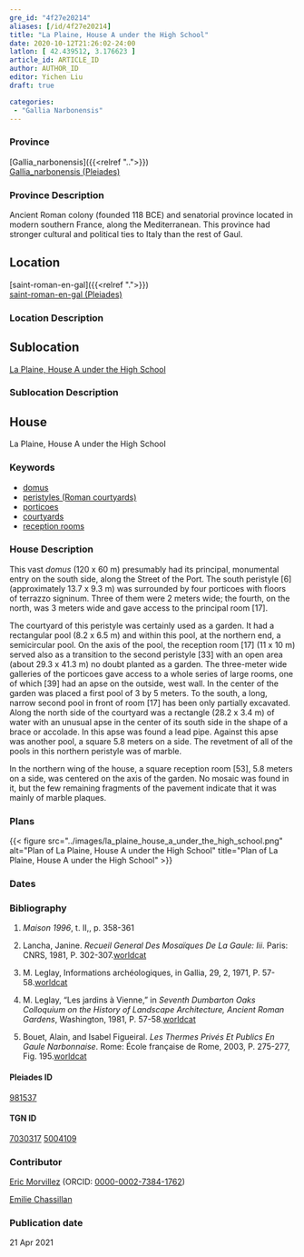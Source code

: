 ```yaml
---
gre_id: "4f27e20214"
aliases: [/id/4f27e20214]
title: "La Plaine, House A under the High School"
date: 2020-10-12T21:26:02-24:00
latlon: [ 42.439512, 3.176623 ]
article_id: ARTICLE_ID
author: AUTHOR_ID
editor: Yichen Liu
draft: true

categories:
 - "Gallia Narbonensis"
---
```


### Province

[Gallia_narbonensis]({{<relref "..">}}) \
[Gallia_narbonensis (Pleiades)](https://pleiades.stoa.org/places/981537)

### Province Description

Ancient Roman colony (founded 118 BCE) and senatorial province located in modern southern France, along the Mediterranean. This province had stronger cultural and political ties to Italy than the rest of Gaul.

## Location

[saint-roman-en-gal]({{<relref ".">}}) \
[saint-roman-en-gal (Pleiades)]()

### Location Description

<!--### Location Description-->

<!-- LEAVE THIS BLANK FOR NOW -->

## Sublocation

[La Plaine, House A under the High School](#)

### Sublocation Description



<!-- DESCRIPTION -->

## House


La Plaine, House A under the High School


### Keywords

- [domus](http://vocab.getty.edu/page/aat/300005506)
- [peristyles (Roman courtyards)](http://vocab.getty.edu/page/aat/300080971)
- [porticoes](http://vocab.getty.edu/page/aat/300004145)
- [courtyards](http://vocab.getty.edu/page/aat/300004095)
- [reception rooms](http://vocab.getty.edu/page/aat/300077176)




### House Description

This vast *domus* (120 x 60 m) presumably had its principal, monumental entry on the south side, along the Street of the Port. The south peristyle [6] (approximately 13.7 x 9.3 m) was surrounded by four porticoes with floors of terrazzo signinum. Three of them were 2 meters wide; the fourth, on the north, was 3 meters wide and gave access to the principal room [17].

The courtyard of this peristyle was certainly used as a garden. It had a rectangular pool (8.2 x 6.5 m) and within this pool, at the northern end, a semicircular pool. On the axis of the pool, the reception room [17] (11 x 10 m) served also as a transition to the second peristyle [33] with an open area (about 29.3 x 41.3 m) no doubt planted as a garden. The three-meter wide galleries of the porticoes gave access to a whole series of large rooms, one of which [39] had an apse on the outside, west wall. In the center of the garden was placed a first pool of 3 by 5 meters. To the south, a long, narrow second pool in front of room [17] has been only partially excavated. Along the north side of the courtyard was a rectangle (28.2 x 3.4 m) of water with an unusual apse in the center of its south side in the shape of a brace or accolade. In this apse was found a lead pipe. Against this apse was another pool, a square 5.8 meters on a side. The revetment of all of the pools in this northern peristyle was of marble.

In the northern wing of the house, a square reception room [53], 5.8 meters on a side, was centered on the axis of the garden. No mosaic was found in it, but the few remaining fragments of the pavement indicate that it was mainly of marble plaques.

<!--### Maps-->

<!--
OLD WAY (DO NOT USE)
![alt_text](../../images/image_name.ext)
*CAPTION*

NEW WAY ↓↓↓↓
{{< figure src="../images/image_name.ext" alt="ALT_TEXT" title="CAPTION" >}}
-->

### Plans


{{< figure src="../images/la_plaine_house_a_under_the_high_school.png" alt="Plan of La Plaine, House A under the High School" title="Plan of La Plaine, House A under the High School" >}}




### Dates



### Bibliography

1. *Maison 1996*, t. II,, p. 358-361


2. Lancha, Janine. *Recueil General Des Mosaïques De La Gaule: Iii*. Paris: CNRS, 1981, P. 302-307.[worldcat](http://www.worldcat.org/oclc/492310522)


3.  M. Leglay, Informations archéologiques, in Gallia, 29, 2, 1971, P. 57-58.[worldcat]()

4. M. Leglay, “Les jardins à Vienne,” in *Seventh Dumbarton Oaks Colloquium on the History of Landscape Architecture, Ancient Roman Gardens*, Washington, 1981, P. 57-58.[worldcat]()

5. Bouet, Alain, and Isabel Figueiral. *Les Thermes Privés Et Publics En Gaule Narbonnaise*. Rome: École française de Rome, 2003, P. 275-277, Fig. 195.[worldcat](http://www.worldcat.org/oclc/43416334)


#### Pleiades ID

[981537](https://pleiades.stoa.org/places/981537)

#### TGN ID

[7030317](http://vocab.getty.edu/page/tgn/7030317)
[5004109](http://vocab.getty.edu/page/tgn/5004109)

### Contributor

[Eric Morvillez](link) (ORCID: [0000-0002-7384-1762](https://orcid.org/0000-0002-7384-1762))

[Emilie Chassillan](link)
### Publication date


21 Apr 2021

<!--### Related articles-->

<!-- Links to other related articles. Leave blank for now -->